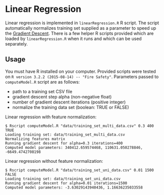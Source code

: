 # Linear Regression

Linear regression is implemented in `linearRegression.R` R script. The script automatically normalizes training set supplied as a parameter to speed up the [Gradient Descent](https://en.wikipedia.org/wiki/Gradient_descent). There is a few helper R scripts provided which are loaded by `linearRegression.R` when it runs and which can be used separately.

## Usage

You must have R installed on your computer. Provided scripts were tested on `R version 3.2.2 (2015-08-14) -- "Fire Safety"`. Parameters passed to `computeModel.R` script are as follows:
- path to a training set CSV file
- gradient descent step alpha (non-negative float)
- number of gradient descent iterations (positive integer)
- normalize the training data set (boolean: TRUE or FALSE)


Linear regression with feature normalization:
```
$ Rscript computeModel.R "data/training_set_multi_data.csv" 0.3 400 TRUE
Loading training set: data/training_set_multi_data.csv
Normalizing features matrix
Running gradient descent for alpha=0.3 iterations=400
Computed model parameters: 340412.659574468, 110631.050278846, -6649.4742708198
```

Linear regression without feature normalization:
```
$ Rscript computeModel.R "data/training_set_uni_data.csv" 0.01 1500 FALSE
Loading training set: data/training_set_uni_data.csv
Running gradient descent for alpha=0.01 iterations=1500
Computed model parameters: -3.63029143940436, 1.16636235033558
```
